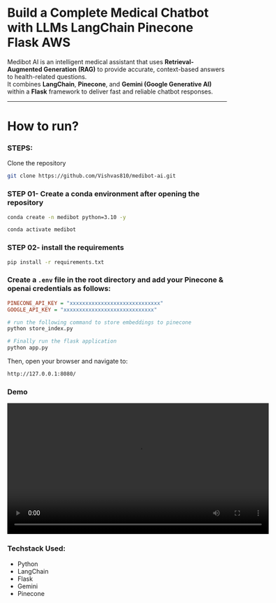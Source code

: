 # Build a Complete Medical Chatbot with LLMs LangChain Pinecone Flask AWS

Medibot AI is an intelligent medical assistant that uses **Retrieval-Augmented Generation (RAG)** to provide accurate, context-based answers to health-related questions.  
It combines **LangChain**, **Pinecone**, and **Gemini (Google Generative AI)** within a **Flask** framework to deliver fast and reliable chatbot responses.

---

# How to run?

### STEPS:

Clone the repository

```bash
git clone https://github.com/Vishvas810/medibot-ai.git
```

### STEP 01- Create a conda environment after opening the repository

```bash
conda create -n medibot python=3.10 -y
```

```bash
conda activate medibot
```

### STEP 02- install the requirements

```bash
pip install -r requirements.txt
```

### Create a `.env` file in the root directory and add your Pinecone & openai credentials as follows:

```ini
PINECONE_API_KEY = "xxxxxxxxxxxxxxxxxxxxxxxxxxxxx"
GOOGLE_API_KEY = "xxxxxxxxxxxxxxxxxxxxxxxxxxxxx"
```

```bash
# run the following command to store embeddings to pinecone
python store_index.py
```

```bash
# Finally run the flask application
python app.py
```

Then, open your browser and navigate to:

```bash
http://127.0.0.1:8080/
```

### Demo

<video width="600" controls>
  <source src="assets/demo.mp4" type="video/mp4">
  Your browser does not support the video tag.
</video>

### Techstack Used:

- Python
- LangChain
- Flask
- Gemini
- Pinecone
